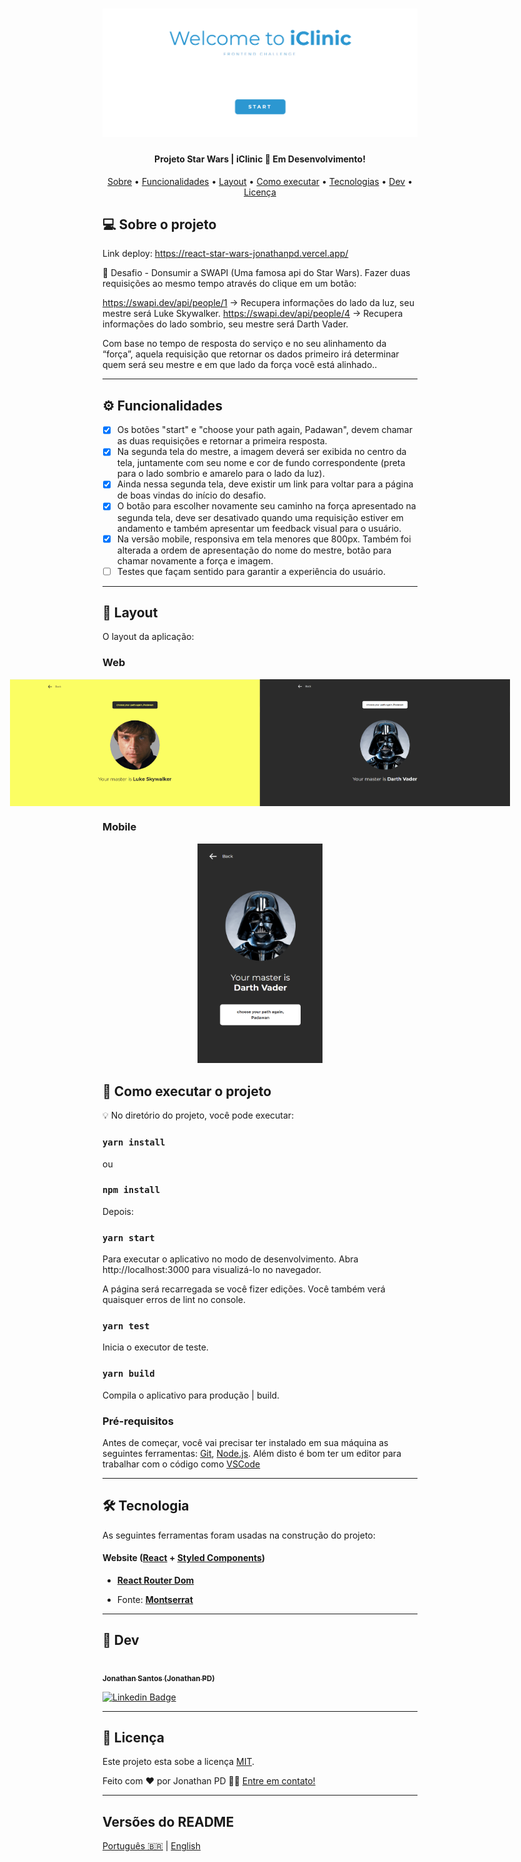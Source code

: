 
<h1 align="center">
    <img alt="Projeto_Jonthan" title="#Projeto_Jonthan" src="./src/img/capa_github.png" />
</h1>

<h4 align="center"> 
	Projeto Star Wars | iClinic 🚀 Em Desenvolvimento!
</h4>

<p align="center">
 <a href="#-sobre-o-projeto">Sobre</a> •
 <a href="#user-content-️-funcionalidades">Funcionalidades</a> •
 <a href="#-layout">Layout</a> • 
 <a href="#-como-executar-o-projeto">Como executar</a> • 
 <a href="#user-content-️-tecnologias">Tecnologias</a> • 
 <a href="#-dev">Dev</a> • 
 <a href="#user-content--licença">Licença</a>
</p>

## 💻 Sobre o projeto

Link deploy: https://react-star-wars-jonathanpd.vercel.app/

🚀 Desafio - Donsumir a SWAPI (Uma famosa api do Star Wars). Fazer duas requisições ao mesmo tempo através do clique em um botão:

https://swapi.dev/api/people/1 -> Recupera informações do lado da luz, seu mestre será Luke Skywalker.
https://swapi.dev/api/people/4 -> Recupera informações do lado sombrio, seu mestre será Darth Vader.

Com base no tempo de resposta do serviço e no seu alinhamento da “força”, aquela requisição que retornar os dados primeiro irá determinar quem será seu mestre e em que lado da força você está alinhado..

---

## ⚙️ Funcionalidades

- [x] Os botões "start" e "choose your path again, Padawan", devem chamar as duas requisições e retornar a primeira resposta.
- [x] Na segunda tela do mestre, a imagem deverá ser exibida no centro da tela, juntamente com seu nome e cor de fundo correspondente (preta para o lado sombrio e amarelo para o lado da luz).
- [x] Ainda nessa segunda tela, deve existir um link para voltar para a página de boas vindas do início do desafio.
- [x] O botão para escolher novamente seu caminho na força apresentado na segunda tela, deve ser desativado quando uma requisição estiver em andamento e também apresentar um feedback visual para o usuário.
- [x] Na versão mobile, responsiva em tela menores que 800px. Também foi alterada a ordem de apresentação do nome do mestre, botão para chamar novamente a força e imagem.
- [ ] Testes que façam sentido para garantir a experiência do usuário.

---

## 🎨 Layout

O layout da aplicação:

### Web

<p align="center" style="display: flex; align-items: flex-start; justify-content: center;">
<img alt="Luka" src="./src/img/result_luke.png" width="400px">
<img alt="Darth" src="./src/img/result_darth.png" width="400px">
</p>

### Mobile

<p align="center">
  <img alt="Projeto_Jonthan" title="#Projeto_Jonthan" src="./src/img/result_mobile.png" width="200px">
  </p

---

## 🚀 Como executar o projeto

💡 No diretório do projeto, você pode executar:

### `yarn install` 
ou 
### `npm install`

Depois:

### `yarn start`
Para executar o aplicativo no modo de desenvolvimento.
Abra http://localhost:3000 para visualizá-lo no navegador.

A página será recarregada se você fizer edições.
Você também verá quaisquer erros de lint no console.

### `yarn test`
Inicia o executor de teste.

### `yarn build`
Compila o aplicativo para produção | build.


### Pré-requisitos

Antes de começar, você vai precisar ter instalado em sua máquina as seguintes ferramentas:
[Git](https://git-scm.com), [Node.js](https://nodejs.org/en/). 
Além disto é bom ter um editor para trabalhar com o código como [VSCode](https://code.visualstudio.com/)

---

## 🛠 Tecnologia

As seguintes ferramentas foram usadas na construção do projeto:

#### **Website**  ([React](https://reactjs.org/)  +  [Styled Components](https://styled-components.com/))

- **[React Router Dom](https://www.npmjs.com/package/react-router-dom)**

- Fonte:  **[Montserrat](https://fonts.google.com/specimen/Montserrat)**

---

## 🦸 Dev

<a href="https://www.linkedin.com/in/jonathanpd/">
 <img style="border-radius: 50%;" src="https://avatars.githubusercontent.com/u/34203527?v=4" width="100px;" alt=""/>
 <br />
 <sub><b>Jonathan Santos (Jonathan PD)</b></sub></a>
 <br />

[![Linkedin Badge](https://img.shields.io/badge/-Jonathan-blue?style=flat-square&logo=Linkedin&logoColor=white&link=https://www.linkedin.com/in/jonathanpd/)](https://www.linkedin.com/in/jonathanpd/) 

---

## 📝 Licença

Este projeto esta sobe a licença [MIT](./LICENSE).

Feito com ❤️ por Jonathan PD 👋🏽 [Entre em contato!](https://www.linkedin.com/in/jonathanpd/)

---

##  Versões do README

[Português 🇧🇷](./README.md)  |  [English](./README-en.md)